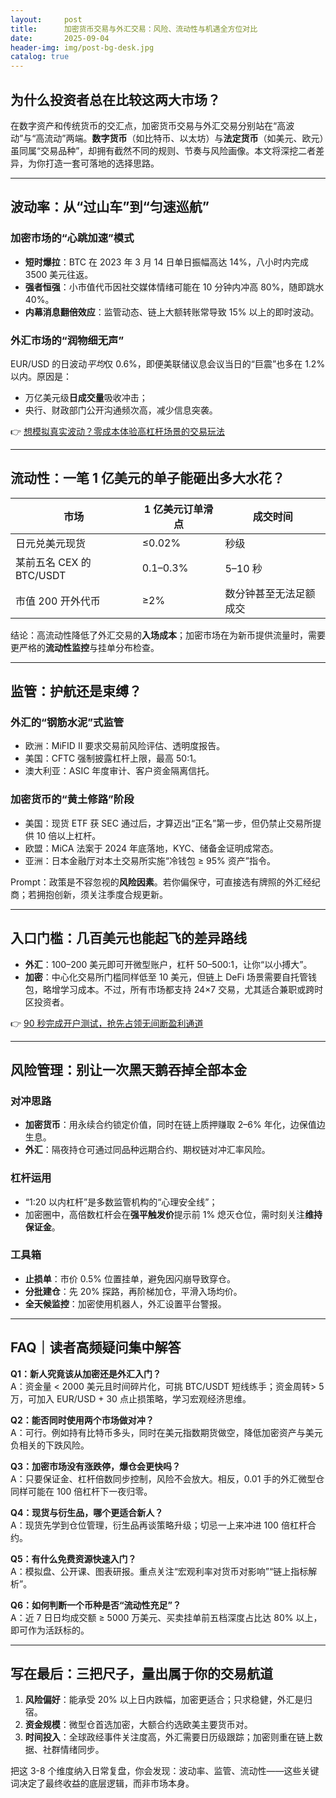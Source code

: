 ```yaml
---
layout:     post
title:      加密货币交易与外汇交易：风险、流动性与机遇全方位对比
date:       2025-09-04
header-img: img/post-bg-desk.jpg
catalog: true
---
```


## 为什么投资者总在比较这两大市场？
在数字资产和传统货币的交汇点，加密货币交易与外汇交易分别站在“高波动”与“高流动”两端。**数字货币**（如比特币、以太坊）与**法定货币**（如美元、欧元）虽同属“交易品种”，却拥有截然不同的规则、节奏与风险画像。本文将深挖二者差异，为你打造一套可落地的选择思路。

---

## 波动率：从“过山车”到“匀速巡航”

### 加密市场的“心跳加速”模式
- **短时爆拉**：BTC 在 2023 年 3 月 14 日单日振幅高达 14%，八小时内完成 3500 美元往返。
- **强者恒强**：小市值代币因社交媒体情绪可能在 10 分钟内冲高 80%，随即跳水 40%。
- **内幕消息翻倍效应**：监管动态、链上大额转账常导致 15% 以上的即时波动。

### 外汇市场的“润物细无声”
EUR/USD 的日波动*平均*仅 0.6%，即便美联储议息会议当日的“巨震”也多在 1.2% 以内。原因是：
- 万亿美元级**日成交量**吸收冲击；
- 央行、财政部门公开沟通频次高，减少信息突袭。

👉 [想模拟真实波动？零成本体验高杠杆场景的交易玩法](https://okxdog.com/)

---

## 流动性：一笔 1 亿美元的单子能砸出多大水花？

| 市场 | 1 亿美元订单滑点 | 成交时间 |
|------|------------------|----------|
| 日元兑美元现货 | ≤0.02% | 秒级 |
| 某前五名 CEX 的 BTC/USDT | 0.1–0.3% | 5–10 秒 |
| 市值 200 开外代币 | ≥2% | 数分钟甚至无法足额成交 |

结论：高流动性降低了外汇交易的**入场成本**；加密市场在为新币提供流量时，需要更严格的**流动性监控**与挂单分布检查。

---

## 监管：护航还是束缚？

### 外汇的“钢筋水泥”式监管
- 欧洲：MiFID II 要求交易前风险评估、透明度报告。
- 美国：CFTC 强制披露杠杆上限，最高 50:1。
- 澳大利亚：ASIC 年度审计、客户资金隔离信托。

### 加密货币的“黄土修路”阶段
- 美国：现货 ETF 获 SEC 通过后，才算迈出“正名”第一步，但仍禁止交易所提供 10 倍以上杠杆。
- 欧盟：MiCA 法案于 2024 年底落地，KYC、储备金证明成常态。
- 亚洲：日本金融厅对本土交易所实施“冷钱包 ≥ 95% 资产”指令。

Prompt：政策是不容忽视的**风险因素**。若你偏保守，可直接选有牌照的外汇经纪商；若拥抱创新，须关注季度合规更新。

---

## 入口门槛：几百美元也能起飞的差异路线

- **外汇**：100–200 美元即可开微型账户，杠杆 50–500:1，让你“以小搏大”。
- **加密**：中心化交易所门槛同样低至 10 美元，但链上 DeFi 场景需要自托管钱包，略增学习成本。不过，所有市场都支持 24×7 交易，尤其适合兼职或跨时区投资者。

👉 [90 秒完成开户测试，抢先占领无间断盈利通道](https://okxdog.com/)

---

## 风险管理：别让一次黑天鹅吞掉全部本金

### 对冲思路
- **加密货币**：用永续合约锁定价值，同时在链上质押赚取 2–6% 年化，边保值边生息。
- **外汇**：隔夜持仓可通过同品种远期合约、期权链对冲汇率风险。

### 杠杆运用
- “1:20 以内杠杆”是多数监管机构的“心理安全线”；
- 加密圈中，高倍数杠杆会在**强平触发价**提示前 1% 熄灭仓位，需时刻关注**维持保证金**。

### 工具箱
- **止损单**：市价 0.5% 位置挂单，避免因闪崩导致穿仓。
- **分批建仓**：先 20% 探路，再阶梯加仓，平滑入场均价。
- **全天候监控**：加密使用机器人，外汇设置平台警报。

---

## FAQ｜读者高频疑问集中解答

**Q1：新人究竟该从加密还是外汇入门？**  
A：资金量 < 2000 美元且时间碎片化，可挑 BTC/USDT 短线练手；资金周转> 5 万，可加入 EUR/USD + 30 点止损策略，学习宏观经济思维。

**Q2：能否同时使用两个市场做对冲？**  
A：可行。例如持有比特币多头，同时在美元指数期货做空，降低加密资产与美元负相关的下跌风险。

**Q3：加密市场没有涨跌停，爆仓会更快吗？**  
A：只要保证金、杠杆倍数同步控制，风险不会放大。相反，0.01 手的外汇微型仓同样可能在 100 倍杠杆下一夜归零。

**Q4：现货与衍生品，哪个更适合新人？**  
A：现货先学到仓位管理，衍生品再谈策略升级；切忌一上来冲进 100 倍杠杆合约。

**Q5：有什么免费资源快速入门？**  
A：模拟盘、公开课、图表研报。重点关注“宏观利率对货币对影响”“链上指标解析”。

**Q6：如何判断一个币种是否“流动性充足”？**  
A：近 7 日日均成交额 ≥ 5000 万美元、买卖挂单前五档深度占比达 80% 以上，即可作为活跃标的。

---

## 写在最后：三把尺子，量出属于你的交易航道

1. **风险偏好**：能承受 20% 以上日内跌幅，加密更适合；只求稳健，外汇是归宿。  
2. **资金规模**：微型仓首选加密，大额合约选欧美主要货币对。  
3. **时间投入**：全球政经事件关注度高，外汇需要日历级跟踪；加密则重在链上数据、社群情绪同步。

把这 3-8 个维度纳入日常复盘，你会发现：波动率、监管、流动性——这些关键词决定了最终收益的底层逻辑，而非市场本身。